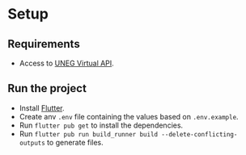 # Setup

## Requirements
- Access to [UNEG Virtual API](https://github.com/UNEG-ESTUDIANTES/unegvirtual-api).

## Run the project
- Install [Flutter](https://docs.flutter.dev/get-started/install).
- Create anv `.env` file containing the values based on `.env.example`.
- Run `flutter pub get` to install the dependencies.
- Run `flutter pub run build_runner build --delete-conflicting-outputs` to generate files.
